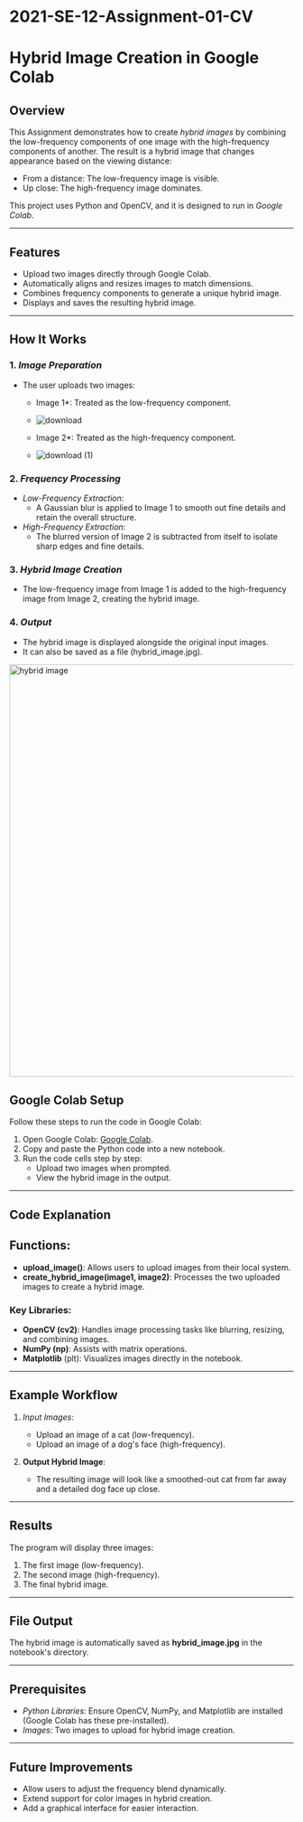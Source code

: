 # 2021-SE-12-Assignment-01-CV

# Hybrid Image Creation in Google Colab

## Overview
This Assignment demonstrates how to create *hybrid images* by combining the low-frequency components of one image with the high-frequency components of another. The result is a hybrid image that changes appearance based on the viewing distance:
- From a distance: The low-frequency image is visible.
- Up close: The high-frequency image dominates.

This project uses Python and OpenCV, and it is designed to run in *Google Colab*.

---

## Features
- Upload two images directly through Google Colab.
- Automatically aligns and resizes images to match dimensions.
- Combines frequency components to generate a unique hybrid image.
- Displays and saves the resulting hybrid image.

---

## How It Works
### 1. *Image Preparation*
- The user uploads two images:
  - Image 1*: Treated as the low-frequency component.
  - ![download](https://github.com/user-attachments/assets/3b676c2e-f455-4293-9eef-c9c684183d1e)

  - Image 2*: Treated as the high-frequency component.
  - ![download (1)](https://github.com/user-attachments/assets/f1822c48-1127-48ee-b42d-ad7907116434)

  
### 2. *Frequency Processing*
- *Low-Frequency Extraction*: 
  - A Gaussian blur is applied to Image 1 to smooth out fine details and retain the overall structure.
- *High-Frequency Extraction*:
  - The blurred version of Image 2 is subtracted from itself to isolate sharp edges and fine details.

### 3. *Hybrid Image Creation*
- The low-frequency image from Image 1 is added to the high-frequency image from Image 2, creating the hybrid image.

### 4. *Output*
- The hybrid image is displayed alongside the original input images.
- It can also be saved as a file (hybrid_image.jpg).


<img width="730" alt="hybrid image" src="https://github.com/user-attachments/assets/2a8d5ca9-d903-4a26-b95f-dac814e3ed12">



## Google Colab Setup
Follow these steps to run the code in Google Colab:
1. Open Google Colab: [Google Colab](https://colab.research.google.com).
2. Copy and paste the Python code into a new notebook.
3. Run the code cells step by step:
   - Upload two images when prompted.
   - View the hybrid image in the output.

---

## Code Explanation
## Functions:
- **upload_image()**: Allows users to upload images from their local system.
- **create_hybrid_image(image1, image2)**: Processes the two uploaded images to create a hybrid image.

### Key Libraries:
- **OpenCV (cv2)**: Handles image processing tasks like blurring, resizing, and combining images.
- **NumPy (np)**: Assists with matrix operations.
- **Matplotlib** (plt): Visualizes images directly in the notebook.

---

## Example Workflow
1. *Input Images*:
   - Upload an image of a cat (low-frequency).
   - Upload an image of a dog's face (high-frequency).
   
2. **Output Hybrid Image**:
   - The resulting image will look like a smoothed-out cat from far away and a detailed dog face up close.

---

## Results
The program will display three images:
1. The first image (low-frequency).
2. The second image (high-frequency).
3. The final hybrid image.

---

## File Output
The hybrid image is automatically saved as **hybrid_image.jpg** in the notebook's directory.

---

## Prerequisites
- *Python Libraries*: Ensure OpenCV, NumPy, and Matplotlib are installed (Google Colab has these pre-installed).
- *Images*: Two images to upload for hybrid image creation.

---

## Future Improvements
- Allow users to adjust the frequency blend dynamically.
- Extend support for color images in hybrid creation.
- Add a graphical interface for easier interaction.

